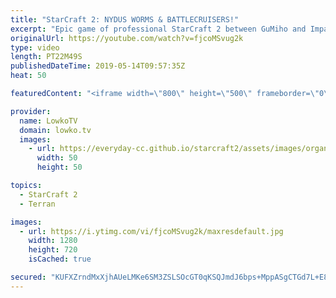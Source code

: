 ```yaml
---
title: "StarCraft 2: NYDUS WORMS & BATTLECRUISERS!"
excerpt: "Epic game of professional StarCraft 2 between GuMiho and Impact. Subscribe for more videos: http://lowko.tv/youtube More StarCraft 2: https://youtu.be/ezD8-mETu74  Mind games left and right in this epic game of SC2. Impact opens up with a Nydus Worm cheese and then transitions towards Mutalisks. However,"
originalUrl: https://youtube.com/watch?v=fjcoMSvug2k
type: video
length: PT22M49S
publishedDateTime: 2019-05-14T09:57:35Z
heat: 50

featuredContent: "<iframe width=\"800\" height=\"500\" frameborder=\"0\" src=\"https://www.youtube.com/embed/fjcoMSvug2k\" allow=\"accelerometer; autoplay; encrypted-media; gyroscope; picture-in-picture\" allowfullscreen></iframe>"

provider:
  name: LowkoTV
  domain: lowko.tv
  images:
    - url: https://everyday-cc.github.io/starcraft2/assets/images/organizations/lowko.tv-50x50.jpg
      width: 50
      height: 50

topics:
  - StarCraft 2
  - Terran

images:
  - url: https://i.ytimg.com/vi/fjcoMSvug2k/maxresdefault.jpg
    width: 1280
    height: 720
    isCached: true

secured: "KUFXZrndMxXjhAUeLMKe6SM3ZSLSOcGT0qKSQJmdJ6bps+MppASgCTGd7L+E82zWk81b6nPEXwVc/jP85V4KR4sPduIXto8WQF7TSIuG/B6eAst96GtZUpbRjNlF308IZ18NApfAdHWPc5g0AQl6hizt5jSVS5bTDpeFZCntXBPA/bg0ZEMsbZfsF8MW6mW1iDIHedz5GTMrlZThOSxjGZ1AqUYuniAw3WxUmyHerxt7BXxhv4GmUc4aM2Rp5uNT3C5qz3nrCjy3rq+Kt3HO93+XE6Bo5OmQ003V25IL7UVrwzqSrbANcmaSyyre5GsiJgLncskUN2h8We9di8yUn5VllOVPD80cMXdHfsv+ErRfOo88XywYsXuwC7Wca0GJWSJO3oeGuDvt86u6fHLB1yh2+u3EVCVb6e7ROETH/kc=;Z2H/Qp3RzFq/33Bv2oQUzQ=="
---
```


